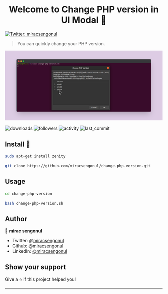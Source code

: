 <h1 align="center">Welcome to Change PHP version in UI Modal 👋</h1>
<p>
  <a href="https://twitter.com/miracsengonul" target="_blank">
    <img alt="Twitter: miracsengonul" src="https://img.shields.io/twitter/follow/miracsengonul.svg?style=social" />
  </a>
</p>

> You can quickly change your PHP version.

![alt text](assets/screenshot.png)


![downloads](https://img.shields.io/github/downloads/miracsengonul/change-php-version/total)
![followers](https://img.shields.io/github/followers/miracsengonul?style=plastic)
![activity](https://img.shields.io/github/commit-activity/m/miracsengonul/change-php-version?style=plastic)
![last_commit](https://img.shields.io/github/last-commit/miracsengonul/change-php-version?style=plastic)


## Install 🐧

```sh
sudo apt-get install zenity
```

```sh
git clone https://github.com/miracsengonul/change-php-version.git
```

## Usage

```sh
cd change-php-version
```

```sh
bash change-php-version.sh
```

## Author

👤 **mirac sengonul**

* Twitter: [@miracsengonul](https://twitter.com/miracsengonul)
* Github: [@miracsengonul](https://github.com/miracsengonul)
* LinkedIn: [@miracsengonul](https://linkedin.com/in/miracsengonul)

## Show your support

Give a ⭐️ if this project helped you!

***
